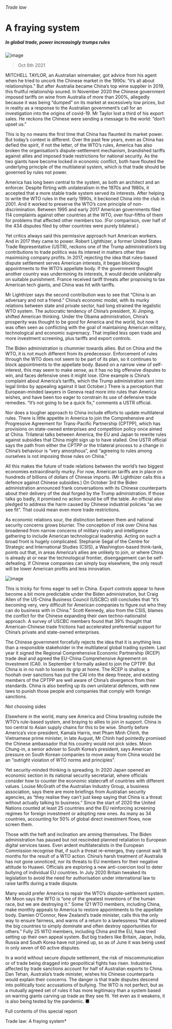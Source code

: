 ###### Trade law
# A fraying system 
##### In global trade, power increasingly trumps rules 
![image](images/20211009_srd002.jpg) 
> Oct 6th 2021 
MITCHELL TAYLOR, an Australian winemaker, got advice from his agent when he tried to uncork the Chinese market in the 1990s: “it’s all about relationships.” But after Australia became China’s top wine supplier in 2019, this fruitful relationship soured. In November 2020 the Chinese government imposed tariffs on wine from Australia of more than 200%, allegedly because it was being “dumped” on its market at excessively low prices, but in reality as a response to the Australian government’s call for an investigation into the origins of covid-19. Mr Taylor lost a third of his export sales. He reckons the Chinese were sending a message to the world: “don’t upset us.”
This is by no means the first time that China has flaunted its market power. But today’s context is different. Over the past few years, even as China has defied the spirit, if not the letter, of the WTO’s rules, America has also broken the organisation’s dispute-settlement mechanism, brandished tariffs against allies and imposed trade restrictions for national security. As the two giants have become locked in economic conflict, both have flouted the underlying principle of the multilateral system, which is that trade should be governed by rules not power.

America has long been central to the system, as both an architect and an enforcer. Despite flirting with unilateralism in the 1970s and 1980s, it accepted that a more stable trade system served its interests. After helping to write the WTO rules in the early 1990s, it beckoned China into the club in 2001. And it worked to preserve the WTO’s core principle of non-discrimination. Between 1995 and early 2017 American governments filed 114 complaints against other countries at the WTO, over four-fifths of them for problems that affected other members too. (For comparison, over half of the 434 disputes filed by other countries were purely bilateral.)
Yet critics always said this permissive approach hurt American workers. And in 2017 they came to power. Robert Lighthizer, a former United States Trade Representative (USTR), reckons one of the Trump administration’s big contributions to trade politics was its interest in matters other than maximising company profits. In 2017, rejecting the idea that rules-based dispute settlement serves American interests, it began blocking appointments to the WTO’s appellate body. If the government thought another country was undermining its interests, it would decide unilaterally on suitable punishment. France received tariff threats after proposing to tax American tech giants, and China was hit with tariffs.
Mr Lighthizer says the second contribution was to see that “China is an adversary and not a friend.” China’s economic model, with its murky relations between state and private sector, had long strained the legalistic WTO system. The autocratic tendency of China’s president, Xi Jinping, shifted American thinking. Under the Obama administration, China’s prosperity was thought to be good for America and the world, but now it was often seen as conflicting with the goal of maintaining American military, technological and economic supremacy. That implied less open trade and more investment screening, plus tariffs and export controls.
The Biden administration is chummier towards allies. But on China and the WTO, it is not much different from its predecessor. Enforcement of rules through the WTO does not seem to be part of its plan, so it continues to block appointments to the appellate body. Based on a narrow view of self-interest, this may seem to make sense, as it has no big offensive disputes to win, and faces defensive ones it might lose. (One example is China’s complaint about America’s tariffs, which the Trump administration sent into legal limbo by appealing against it last October.) There is a perception that European-minded lawyers in Geneva read more into rules than America wishes, and have been too eager to constrain its use of defensive trade remedies. “It’s not going to be a quick fix,” comments a USTR official.
Nor does a tougher approach to China include efforts to update multilateral rules. There is little appetite in America to join the Comprehensive and Progressive Agreement for Trans-Pacific Partnership (CPTPP), which has provisions on state-owned enterprises and competition policy once aimed at China. Trilateral talks between America, the EU and Japan to rewrite rules against subsidies that China might sign up to have stalled. One USTR official says the path from either the CPTPP or the trilateral process to a change in China’s behaviour is “very amorphous”, and “agreeing to rules among ourselves is not imposing those rules on China.”
All this makes the future of trade relations between the world’s two biggest economies extraordinarily murky. For now, American tariffs are in place on hundreds of billions of dollars of Chinese imports. (Mr Lighthizer calls this a defence against Chinese subsidies.) On October 3rd the Biden administration announced frank conversations with its Chinese counterparts about their delivery of the deal forged by the Trump administration. If those talks go badly, it promised no action would be off the table. An official also pledged to address the harm caused by Chinese industrial policies “as we see fit”. That could mean even more trade restrictions.
As economic relations sour, the distinction between them and national security concerns grows blurrier. The conception of risk over China has broadened from narrow concerns of military rivalry and intelligence gathering to include American technological leadership. Acting on such a broad front is hugely complicated. Stephanie Segal of the Centre for Strategic and International Studies (CSIS), a Washington-based think-tank, points out that, in areas America’s allies are unlikely to join, or where China is already at or near the technological frontier, disengagement can be self-defeating. If Chinese companies can simply buy elsewhere, the only result will be lower American profits and less innovation.
![image](images/20211009_SRC256.png) 

This is tricky for firms eager to sell in China. Export controls appear to have become a bit more predictable under the Biden administration, but Craig Allen of the US-China Business Council (USCBC) still concludes that “it’s becoming very, very difficult for American companies to figure out who they can do business with in China.” Scott Kennedy, also from the CSIS, blames the conflict for the Chinese expanding their own techno-nationalist approach. A survey of USCBC members found that 39% thought that American-Chinese trade frictions had accelerated preferential support for China’s private and state-owned enterprises.
The Chinese government forcefully rejects the idea that it is anything less than a responsible stakeholder in the multilateral global trading system. Last year it signed the Regional Comprehensive Economic Partnership (RCEP) trade deal and agreed the EU-China Comprehensive Agreement on Investment (CAI). In September it formally asked to join the CPTPP. But China is in no rush to loosen its grip at home. The RCEP is shallow, a hoohah over sanctions has put the CAI into the deep freeze, and existing members of the CPTPP are well aware of China’s divergence from their standards. China is also beefing up its own unilateral defences, with new laws to punish those people and companies that comply with foreign sanctions.
Not choosing sides
Elsewhere in the world, many see America and China brawling outside the WTO’s rule-based system, and braying to allies to join in support. China is too central to Asian supply chains for this to be wise. Shortly before America’s vice-president, Kamala Harris, met Pham Minh Chinh, the Vietnamese prime minister, in late August, Mr Chinh had pointedly promised the Chinese ambassador that his country would not pick sides. Moon Chung-in, a senior adviser to South Korea’s president, says American pressure on South Korean companies to move away from China would be an “outright violation of WTO norms and principles”.
Yet security-minded thinking is spreading. In 2020 Japan opened an economic section in its national security secretariat, where officials consider how to counter the economic statecraft of countries with different values. Louise McGrath of the Australian Industry Group, a business association, says there are more briefings from Australian security agencies, as “they realise they can’t just keep saying that China is a threat without actually talking to business.” Since the start of 2020 the United Nations counted at least 25 countries and the EU reinforcing screening regimes for foreign investment or adopting new ones. As many as 34 countries, accounting for 50% of global direct investment flows, now screen them.
Those with the heft and inclination are arming themselves. The Biden administration has paused but not rescinded planned retaliation to European digital services taxes. Even ardent multilateralists in the European Commission recognise that, if such a threat re-emerges, they cannot wait 18 months for the result of a WTO action. China’s harsh treatment of Australia has not gone unnoticed, nor its threats to EU members for their negative attitude to Huawei. Officials are exploring a new anti-coercion tool to deter bullying of individual EU countries. In July 2020 Britain tweaked its legislation to avoid the need for authorisation under international law to raise tariffs during a trade dispute.
Many would prefer America to repair the WTO’s dispute-settlement system. Mr Moon says the WTO is “one of the greatest inventions of the human race, but we are destroying it.” Some 121 WTO members, including China, make monthly appeals to America to restore appointments to the appellate body. Damien O’Connor, New Zealand’s trade minister, calls this the only way to ensure fairness, and warns of a return to a lawlessness “that allowed the big countries to simply dominate and often destroy opportunities for others.” Fully 25 WTO members, including China and the EU, have tried setting up their own appeal system. But big traders like Britain, Japan, India, Russia and South Korea have not joined up, so as of June it was being used in only seven of 60 active disputes.
In a world without secure dispute settlement, the risk of miscommunication or of trade being dragged into geopolitical fights has risen. Industries affected by trade sanctions account for half of Australian exports to China. Dan Tehan, Australia’s trade minister, wishes his Chinese counterparts would explain their concerns. The danger is that trade disputes descend into politically toxic accusations of bullying. The WTO is not perfect, but as a mutually agreed set of rules it has more legitimacy than a system based on warring giants carving up trade as they see fit. Yet even as it weakens, it is also being tested by the pandemic. ■
Full contents of this special report

Trade law: A fraying system* 





